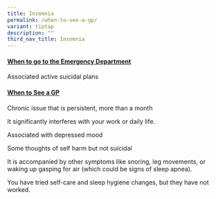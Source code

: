```yaml
---
title: Insomnia
permalink: /when-to-see-a-gp/
variant: tiptap
description: ""
third_nav_title: Insomnia
---
```

<h4><strong><u>When to go to the Emergency Department</u></strong></h4>
<p></p>
<p>Associated active suicidal plans</p>
<p></p>
<h4><strong><u>When to See a GP</u></strong></h4>
<p></p>
<p>Chronic issue that is persistent, more than a month</p>
<p></p>
<p>It significantly interferes with your work or daily life.</p>
<p></p>
<p>Associated with depressed mood</p>
<p></p>
<p>Some thoughts of self harm but not suicidal</p>
<p></p>
<p>It is accompanied by other symptoms like snoring, leg movements, or waking
up gasping for air (which could be signs of sleep apnea).</p>
<p></p>
<p>You have tried self-care and sleep hygiene changes, but they have not
worked.</p>
<p></p>